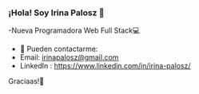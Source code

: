 ### ¡Hola! Soy Irina Palosz 👋

<!--
**IrinaPalosz/IrinaPalosz** is a ✨ _special_ ✨ repository because its `README.md` (this file) appears on your GitHub profile.
-->

-Nueva Programadora Web Full Stack💻

- 📧 Pueden contactarme:
- Email: irinapalosz@gmail.com
- LinkedIn : https://www.linkedin.com/in/irina-palosz/

Graciaas!👋


